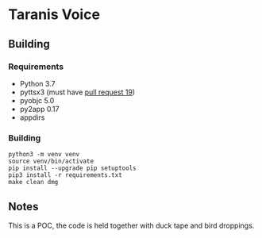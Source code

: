 # Taranis Voice

## Building
### Requirements
* Python 3.7
* pyttsx3 (must have [pull request 19](https://github.com/nateshmbhat/pyttsx3/pull/19))
* pyobjc 5.0
* py2app 0.17
* appdirs

### Building
```shell
python3 -m venv venv
source venv/bin/activate
pip install --upgrade pip setuptools
pip3 install -r requirements.txt
make clean dmg
```

## Notes

This is a POC, the code is held together with duck tape and bird droppings.
